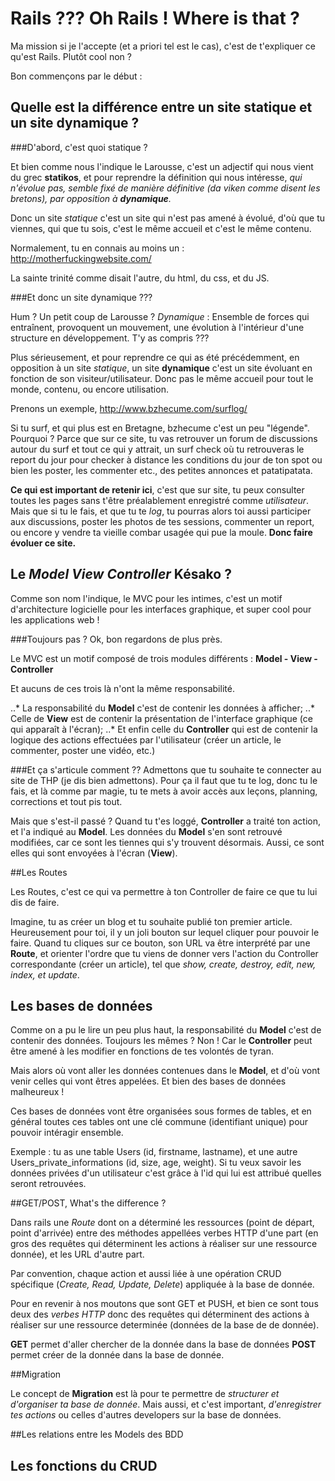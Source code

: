 # Rails ??? Oh Rails ! Where is that ?

Ma mission si je l'accepte (et a priori tel est le cas), c'est de t'expliquer ce qu'est Rails. Plutôt cool non ?

Bon commençons par le début :

## Quelle est la différence entre un site **statique** et un site **dynamique** ?

###D'abord, c'est quoi statique ?

Et bien comme nous l'indique le Larousse, c'est un adjectif qui nous vient du grec **statikos**, et pour reprendre la définition qui nous intéresse, *qui n'évolue pas, semble fixé de manière définitive (da viken comme disent les  bretons), par opposition à **dynamique**.*

Donc un site *statique* c'est un site qui n'est pas amené à évolué, d'où que tu viennes, qui que tu sois, c'est le même accueil et c'est le même contenu.

Normalement, tu en connais au moins un : http://motherfuckingwebsite.com/

La sainte trinité comme disait l'autre, du html, du css, et du JS.

###Et donc un site dynamique ???

Hum ? Un petit coup de Larousse ?
*Dynamique* : Ensemble de forces qui entraînent, provoquent un mouvement, une évolution à l'intérieur d'une structure en développement. T'y as compris ???

Plus sérieusement, et pour reprendre ce qui as été précédemment, en opposition à un site *statique*, un site **dynamique** c'est un site évoluant en fonction de son visiteur/utilisateur. Donc pas le même accueil pour tout le monde, contenu, ou encore utilisation.

Prenons un exemple, http://www.bzhecume.com/surflog/

Si tu surf, et qui plus est en Bretagne, bzhecume c'est un peu "légende". Pourquoi ? Parce que sur ce site, tu vas retrouver un forum de discussions autour du surf et tout ce qui y attrait, un surf check où tu retrouveras le report du jour pour checker à distance les conditions du jour de ton spot ou bien les poster, les commenter etc., des petites annonces et patatipatata.

**Ce qui est important de retenir ici**, c'est que sur site, tu peux consulter toutes les pages sans t'être préalablement enregistré comme *utilisateur*. Mais que si tu le fais, et que tu te *log*, tu pourras alors toi aussi participer aux discussions, poster les photos de tes sessions, commenter un report, ou encore y vendre ta vieille combar usagée qui pue la moule.
**Donc faire évoluer ce site.**

## Le *Model View Controller* Késako ?

Comme son nom l'indique, le MVC pour les intimes, c'est un motif d'architecture logicielle pour les interfaces graphique, et super cool pour les applications web !

###Toujours pas ?
Ok, bon regardons de plus près.

Le MVC est un motif composé de trois modules différents : **Model - View - Controller**

Et aucuns de ces trois là n'ont la même responsabilité.

..* La responsabilité du **Model** c'est de contenir les données à afficher;
..* Celle de **View** est de contenir la présentation de l'interface graphique (ce qui apparaît à l'écran);
..* Et enfin celle du **Controller** qui est de contenir la logique des actions effectuées par l'utilisateur (créer un article, le commenter, poster une vidéo, etc.)

###Et ça s'articule comment ??
Admettons que tu souhaite te connecter au site de THP (je dis bien admettons). Pour ça il faut que tu te log, donc tu le fais, et là comme par magie, tu te mets à avoir accès aux leçons, planning, corrections et tout pis tout.

Mais que s'est-il passé ?
Quand tu t'es loggé, **Controller** a traité ton action, et l'a indiqué au **Model**. Les données du **Model** s'en sont retrouvé modifiées, car ce sont les tiennes qui s'y trouvent désormais. Aussi, ce sont elles qui sont envoyées à l'écran (**View**).

##Les Routes

Les Routes, c'est ce qui va permettre à ton Controller de faire ce que tu lui dis de faire.

Imagine, tu as créer un blog et tu souhaite publié ton premier article. Heureusement pour toi, il y un joli bouton sur lequel cliquer pour pouvoir le faire. Quand tu cliques sur ce bouton, son URL va être interprété par une **Route**, et orienter l'ordre que tu viens de donner vers l'action du Controller correspondante (créer un article), tel que *show, create, destroy, edit, new, index, et update*.

## Les bases de données

Comme on a pu le lire un peu plus haut, la responsabilité du **Model** c'est de contenir des données. Toujours les mêmes ? Non ! Car le **Controller** peut être amené à les modifier en fonctions de tes volontés de tyran.

Mais alors où vont aller les données contenues dans le **Model**, et d'où vont venir celles qui vont êtres appelées. Et bien des bases de données malheureux !

Ces bases de données vont être organisées sous formes de tables, et en général toutes ces tables ont une clé commune (identifiant unique) pour pouvoir intéragir ensemble.

Exemple : tu as une table Users (id, firstname, lastname), et une autre Users_private_informations (id, size, age, weight).  Si tu veux savoir les données privées d'un utilisateur c'est grâce à l'id qui lui est attribué quelles seront retrouvées.

##GET/POST, What's the difference ?

Dans rails une *Route* dont on a déterminé les ressources (point de départ, point d'arrivée) entre des méthodes appellées verbes HTTP d'une part (en gros des requêtes qui déterminent les actions à réaliser sur une ressource donnée), et les URL d'autre part.

Par convention, chaque action et aussi liée à une opération CRUD spécifique (*Create, Read, Update, Delete*) appliquée à la base de donnée.

Pour en revenir à nos moutons que sont GET et PUSH, et bien ce sont tous deux des *verbes HTTP* donc des requêtes qui déterminent des actions à réaliser sur une ressource determinée (données de la base de de donnée).

**GET** permet d'aller chercher de la donnée dans la base de données
**POST** permet créer de la donnée dans la base de donnée.

##Migration

Le concept de **Migration** est là pour te permettre de *structurer et d'organiser ta base de donnée*. Mais aussi, et c'est important, *d'enregistrer tes actions* ou celles d'autres developers sur la base de données.

##Les relations entre les Models des BDD



## Les fonctions du CRUD
